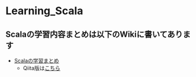 # Learning_Scala
## Scalaの学習内容まとめは以下のWikiに書いてあります
- [Scalaの学習まとめ](https://github.com/tomu28/Learning_Scala/wiki/Scala%E3%81%AE%E5%AD%A6%E7%BF%92%E3%81%BE%E3%81%A8%E3%82%81)
	- Qiita版は[こちら](https://qiita.com/tomu28/items/43d4dad8bd37227e7322)
